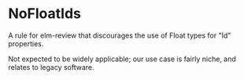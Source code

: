 # NoFloatIds

A rule for elm-review that discourages the use of Float types for "Id" 
properties.

Not expected to be widely applicable; our use case is fairly niche, and 
relates to legacy software.
